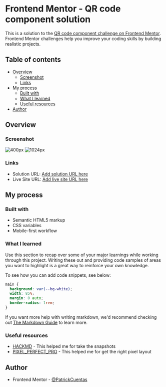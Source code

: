 # Frontend Mentor - QR code component solution

This is a solution to the [QR code component challenge on Frontend Mentor](https://www.frontendmentor.io/challenges/qr-code-component-iux_sIO_H). Frontend Mentor challenges help you improve your coding skills by building realistic projects.

## Table of contents

- [Overview](#overview)
  - [Screenshot](#screenshot)
  - [Links](#links)
- [My process](#my-process)
  - [Built with](#built-with)
  - [What I learned](#what-i-learned)
  - [Useful resources](#useful-resources)
- [Author](#author)

## Overview

### Screenshot

![400px](https://i.imgur.com/ZVxfKUS.png)
![1024px](https://i.imgur.com/HiFgcO8.png)

### Links

- Solution URL: [Add solution URL here](https://github.com/PatrickCuentas/QR-code-component-challenge-hub)
- Live Site URL: [Add live site URL here](https://patrickcuentas.github.io/QR-code-component-challenge-hub/)

## My process

### Built with

- Semantic HTML5 markup
- CSS variables
- Mobile-first workflow

### What I learned

Use this section to recap over some of your major learnings while working through this project. Writing these out and providing code samples of areas you want to highlight is a great way to reinforce your own knowledge.

To see how you can add code snippets, see below:

```css
main {
  background: var(--bg-white);
  width: 85%;
  margin: 0 auto;
  border-radius: 1rem;
}
```

If you want more help with writing markdown, we'd recommend checking out [The Markdown Guide](https://www.markdownguide.org/) to learn more.

### Useful resources

- [HACKMD](https://hackmd.io/) - This helped me for take the snapshots
- [PIXEL_PERFECT_PRO](https://chrome.google.com/webstore/detail/pixel-perfect-pro/nnhifpoojdlddpnhjbhiagddgckpmpfb) - This helped me for get the right pixel layout

## Author

- Frontend Mentor - [@PatrickCuentas](https://www.frontendmentor.io/profile/PatrickCuentas)

